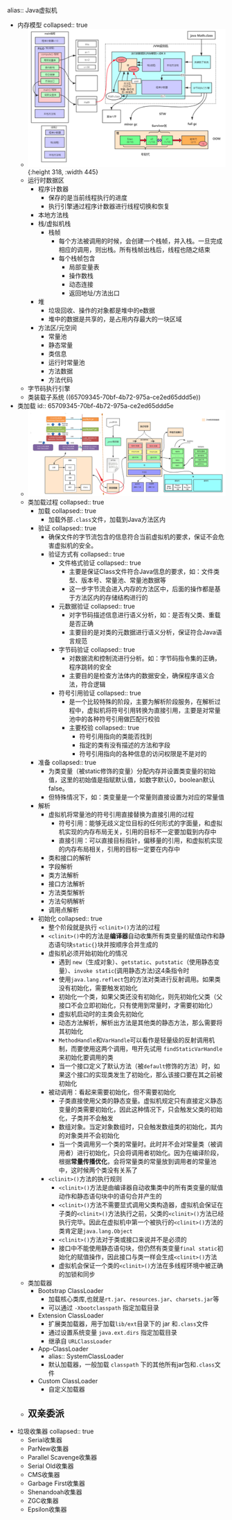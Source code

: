 alias:: Java虚拟机

- 内存模型
  collapsed:: true
	- ![JVM内存模型](../assets/image_1701787772981_0.png){:height 318, :width 445}
	- 运行时数据区
		- 程序计数器
			- 保存的是当前线程执行的进度
			- 执行引擎通过程序计数器进行线程切换和恢复
		- 本地方法栈
		- 栈/虚拟机栈
			- 栈帧
				- 每个方法被调用的时候，会创建一个栈帧，并入栈。一旦完成相应的调用，则出栈。所有栈帧出栈后，线程也随之结束
				- 每个栈帧包含
					- 局部变量表
					- 操作数栈
					- 动态连接
					- 返回地址/方法出口
		- 堆
			- 垃圾回收、操作的对象都是堆中的e数据
			- 堆中的数据是共享的，是占用内存最大的一块区域
		- 方法区/元空间
			- 常量池
			- 静态常量
			- 类信息
			- 运行时常量池
			- 方法数据
			- 方法代码
	- 字节码执行引擎
	- 类装载子系统 ((65709345-70bf-4b72-975a-ce2ed65ddd5e))
- 类加载
  id:: 65709345-70bf-4b72-975a-ce2ed65ddd5e
	- ![类加载流程](../assets/image_1701877523243_0.png)
	- 类加载过程
	  collapsed:: true
		- 加载
		  collapsed:: true
			- 加载外部`.class`文件，加载到Java方法区内
		- 验证
		  collapsed:: true
			- 确保文件的字节流包含的信息符合当前虚拟机的要求，保证不会危害虚拟机的安全。
			- 验证方式有
			  collapsed:: true
				- 文件格式验证
				  collapsed:: true
					- 主要是保证Class文件符合Java信息的要求，如：文件类型、版本号、常量池、常量池数据等
					- 这一步字节流会进入内存的方法区中，后面的操作都是基于方法区内的存储结构进行的
				- 元数据验证
				  collapsed:: true
					- 对字节码描述信息进行语义分析，如：是否有父类、重载是否正确
					- 主要目的是对类的元数据进行语义分析，保证符合Java语言规范
				- 字节码验证
				  collapsed:: true
					- 对数据流和控制流进行分析。如：字节码指令集的正确，程序跳转的安全
					- 主要目的是检查方法体内的数据安全，确保程序语义合法，符合逻辑
				- 符号引用验证
				  collapsed:: true
					- 是一个比较特殊的阶段，主要为解析阶段服务，在解析过程中，虚拟机将符号引用转换为直接引用，主要是对常量池中的各种符号引用做匹配行校验
					- 主要校验
					  collapsed:: true
						- 符号引用指向的类能否找到
						- 指定的类有没有描述的方法和字段
						- 符号引用指向的各种信息的访问权限是不是对的
		- 准备
		  collapsed:: true
			- 为类变量（被static修饰的变量）分配内存并设置类变量的初始值，这里的初始值是指赋默认值，如数字默认0，boolean默认false。
			- 但特殊情况下，如：类变量是一个常量则直接设置为对应的常量值
		- 解析
			- 虚拟机将常量池的符号引用直接替换为直接引用的过程
				- 符号引用：能够无歧义定位目标的任何形式的字面量，和虚拟机实现的内存布局无关，引用的目标不一定要加载到内存中
				- 直接引用：可以直接目标指针，偏移量的引用，和虚拟机实现的内存布局相关，引用的目标一定要在内存中
			- 类和接口的解析
			- 字段解析
			- 类方法解析
			- 接口方法解析
			- 方法类型解析
			- 方法句柄解析
			- 调用点解析
		- 初始化
		  collapsed:: true
			- 整个阶段就是执行 `<clinit>()`方法的过程
			- `<clinit>()`中的方法是**编译器**自动收集所有类变量的赋值动作和静态语句块`static{}`块并按顺序合并生成的
			- 虚拟机必须开始初始化的情况
				- 遇到 `new`（生成对象）、`getstatic`、`putstatic`（使用静态变量）、`invoke static`(调用静态方法)这4条指令时
				- 使用`java.lang.reflect`包的方法对类进行反射调用。如果类没有初始化，需要触发初始化
				- 初始化一个类，如果父类还没有初始化，则先初始化父类（父接口不会立即初始化，只有使用到常量时，才需要初始化）
				- 虚拟机启动时的主类会先初始化
				- 动态方法解析，解析出方法是其他类的静态方法，那么需要将其初始化
				- `MethodHandle`和`VarHandle`可以看作是轻量级的反射调用机制，而要使用这两个调用，甩开先试用 `findStaticVarHandle`来初始化要调用的类
				- 当一个接口定义了默认方法（被`default`修饰的方法）时，如果这个接口的实现类发生了初始化，那么该接口要在其之前被初始化
			- 被动调用：看起来需要初始化，但不需要初始化
				- 子类直接使用父类的静态变量。虚拟机规定只有直接定义静态变量的类需要初始化，因此这种情况下，只会触发父类的初始化，子类并不会触发
				- 数组对象。当定对象数组时，只会触发数组类的初始化，其内的对象类并不会初始化
				- 当一个类调用另一个类的常量时。此时并不会对常量类（被调用者）进行初始化，只会将调用者初始化。因为在编译阶段，根据**常量传播优化**，会将常量类的常量放到调用者的常量池中，这时候两个类没有关系了
			- `<clinit>()`方法的执行规则
				- `<clinit>()`方法是由编译器自动收集类中的所有类变量的赋值动作和静态语句块中的语句合并产生的
				- `<clinit>()`方法不需要显式调用父类构造器，虚拟机会保证在子类的`<clinit>()`方法执行之前，父类的`<clinit>()`方法已经执行完毕。因此在虚拟机中第一个被执行的`<clinit>()`方法的类肯定是`java.lang.Object`
				- `<clinit>()`方法对于类或接口来说并不是必须的
				- 接口中不能使用静态语句块，但仍然有类变量`final static`初始化的赋值操作，因此接口与类一样会生成`<clinit>()`方法
				- 虚拟机会保证一个类的`<clinit>()`方法在多线程环境中被正确的加锁和同步
	- 类加载器
		- Bootstrap ClassLoader
			- 加载核心类库,也就是`rt.jar`、`resources.jar`、`charsets.jar`等
			- 可以通过 `-Xbootclasspath` 指定加载目录
		- Extension ClassLoader
			- 扩展类加载器，用于加载`lib/ext`目录下的 jar 和`.class`文件
			- 通过设置系统变量 `java.ext.dirs` 指定加载目录
			- 继承自 `URLClassLoader`
		- App-ClassLoader
			- alias::  SystemClassLoader
			- 默认加载器，一般加载 `classpath` 下的其他所有jar包和`.class`文件
		- Custom ClassLoader
			- 自定义加载器
	- 双亲委派
		-
- 垃圾收集器
  collapsed:: true
	- Serial收集器
	- ParNew收集器
	- Parallel Scavenge收集器
	- Serial Old收集器
	- CMS收集器
	- Garbage First收集器
	- Shenandoah收集器
	- ZGC收集器
	- Epsilon收集器